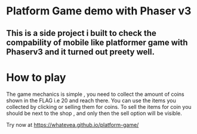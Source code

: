 # Platform Game demo with Phaser v3

## This is a side project i built to check the compability of mobile like platformer game with Phaserv3 and it turned out preety well.

# How to play

The game mechanics is simple , you need to collect the amount of coins shown in the FLAG i.e 20 and reach there.
You can use the items you collected by clicking or selling them for coins. To sell the items for coin you should be next to the shop , and only then the sell option will be visible. 
 
Try now at https://whatevea.github.io/platform-game/
